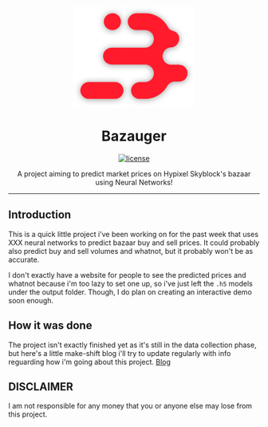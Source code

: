 <!-- 1956x1614 -->
<p align="center"><img src="https://raw.githubusercontent.com/uploak/bazauger/main/logo.png" style="width:244px;height:201px;" class="centerImage"></img></p>
<h1 align="center">Bazauger</h1>
<p align="center">
  <a href="https://github.com/uploak/bazauger/blob/main/LICENSE" target="_blank">
    <img alt="license" src="https://img.shields.io/badge/License-GNU%20General%20Public%20License%20v3.0-ff2121" />
  </a>
</p>

<p align="center">A project aiming to predict market prices on Hypixel Skyblock's bazaar using Neural Networks!</p>

-----
Introduction
-----
This is a quick little project i've been working on for the past week that uses XXX neural networks to predict bazaar buy and sell prices. It could probably also predict buy and sell volumes and whatnot, but it probably won't be as accurate.

I don't exactly have a website for people to see the predicted prices and whatnot because i'm too lazy to set one up, so i've just left the `.h5` models under the output folder. Though, I do plan on creating an interactive demo soon enough.

How it was done
-----
The project isn't exactly finished yet as it's still in the data collection phase, but here's a little make-shift blog i'll try to update regularly with info reguarding how i'm going about this project. [Blog](https://github.com/uploak/bazauger/blob/main/BLOG.md)

DISCLAIMER
-----
I am not responsible for any money that you or anyone else may lose from this project.

